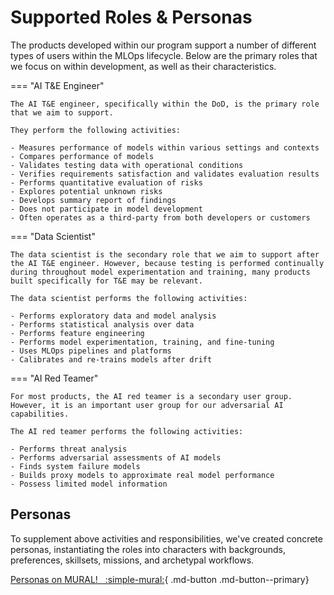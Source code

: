 # Supported Roles & Personas

The products developed within our program support a number of different types of users within the MLOps lifecycle. Below are the primary roles that we focus on within development, as well as their characteristics.

=== "AI T&E Engineer"

    The AI T&E engineer, specifically within the DoD, is the primary role that we aim to support. 

    They perform the following activities:

    - Measures performance of models within various settings and contexts
    - Compares performance of models
    - Validates testing data with operational conditions
    - Verifies requirements satisfaction and validates evaluation results
    - Performs quantitative evaluation of risks
    - Explores potential unknown risks
    - Develops summary report of findings
    - Does not participate in model development
    - Often operates as a third-party from both developers or customers

=== "Data Scientist"

    The data scientist is the secondary role that we aim to support after the AI T&E engineer. However, because testing is performed continually during throughout model experimentation and training, many products built specifically for T&E may be relevant. 
    
    The data scientist performs the following activities:

    - Performs exploratory data and model analysis
    - Performs statistical analysis over data
    - Performs feature engineering
    - Performs model experimentation, training, and fine-tuning
    - Uses MLOps pipelines and platforms
    - Calibrates and re-trains models after drift

=== "AI Red Teamer"

    For most products, the AI red teamer is a secondary user group. However, it is an important user group for our adversarial AI capabilities. 

    The AI red teamer performs the following activities:

    - Performs threat analysis 
    - Performs adversarial assessments of AI models
    - Finds system failure models
    - Builds proxy models to approximate real model performance
    - Possess limited model information

## Personas

To supplement above activities and responsibilities, we've created concrete personas, instantiating the roles into characters with backgrounds, preferences, skillsets, missions, and archetypal workflows.

[Personas on MURAL! &nbsp; :simple-mural:](https://app.mural.co/t/mitresandbox0478/m/mitresandbox0478/1693165466374/3484fce186f84fee231e1e584555cdcf7bc2f552?sender=e912bc3f-4a0c-4b3c-baff-61d2c058c4ab){ .md-button .md-button--primary}
